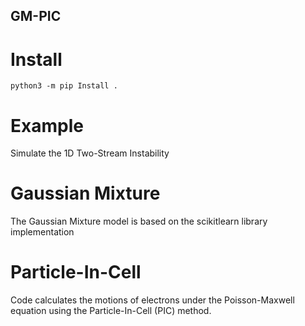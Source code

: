 ## GM-PIC

# Install
```python3 -m pip Install .```

# Example
Simulate the 1D Two-Stream Instability

# Gaussian Mixture
The Gaussian Mixture model is based on the scikitlearn library implementation

# Particle-In-Cell
Code calculates the motions of electrons under the Poisson-Maxwell equation using the Particle-In-Cell (PIC) method. 

